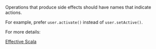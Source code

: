 Operations that produce side effects should have names that indicate actions.

 For example, prefer `user.activate()` instead of `user.setActive()`.

 For more details:

 [Effective Scala](https://twitter.github.io/effectivescala/#Functional%20programming-Call%20by%20name)